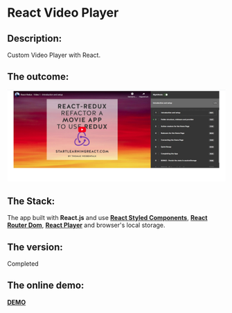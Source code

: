 # React Video Player
## Description: 
Custom Video Player with React. 

## The outcome: 
[![screenshot of the app](public/1.png "screenshot of the app")](https://morning-cool-1dt6r2.netlify.app/)

## The Stack: 
The app built with **React.js** and use [**React Styled Components**](https://styled-components.com/), [**React Router Dom**](https://github.com/ReactTraining/react-router), [**React Player**](https://www.npmjs.com/package/react-player) and browser's local storage.

## The version: 
Completed

## The online demo: 
[**DEMO**](https://morning-cool-1dt6r2.netlify.app/)

